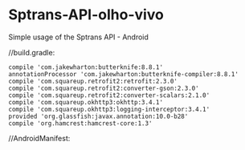 # Sptrans-API-olho-vivo
Simple usage of the Sptrans API - Android

//build.gradle:

    compile 'com.jakewharton:butterknife:8.8.1'
    annotationProcessor 'com.jakewharton:butterknife-compiler:8.8.1'
    compile 'com.squareup.retrofit2:retrofit:2.3.0'
    compile 'com.squareup.retrofit2:converter-gson:2.3.0'
    compile 'com.squareup.retrofit2:converter-scalars:2.1.0'
    compile 'com.squareup.okhttp3:okhttp:3.4.1'
    compile 'com.squareup.okhttp3:logging-interceptor:3.4.1'
    provided 'org.glassfish:javax.annotation:10.0-b28'
    compile 'org.hamcrest:hamcrest-core:1.3'
    
    
//AndroidManifest:

<uses-permission android:name="android.permission.INTERNET"/>
